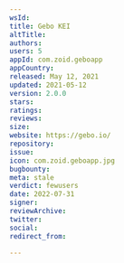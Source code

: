 ```yaml
---
wsId: 
title: Gebo KEI
altTitle: 
authors: 
users: 5
appId: com.zoid.geboapp
appCountry: 
released: May 12, 2021
updated: 2021-05-12
version: 2.0.0
stars: 
ratings: 
reviews: 
size: 
website: https://gebo.io/
repository: 
issue: 
icon: com.zoid.geboapp.jpg
bugbounty: 
meta: stale
verdict: fewusers
date: 2022-07-31
signer: 
reviewArchive: 
twitter: 
social: 
redirect_from: 

---
```


